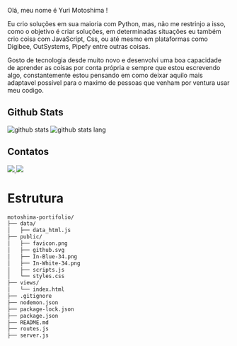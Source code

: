 Olá, meu nome é Yuri Motoshima !

Eu crio soluções em sua maioria com Python, mas, não me restrinjo a isso, como o objetivo é criar soluções, em determinadas situações eu também crio coisa com JavaScript, Css, ou até mesmo em plataformas como Digibee, OutSystems, Pipefy entre outras coisas. 

Gosto de tecnologia desde muito novo e desenvolvi uma boa capacidade de aprender as coisas por conta própria e sempre que estou escrevendo algo, constantemente estou pensando em como deixar aquilo mais adaptavel possível para o maximo de pessoas que venham por ventura usar meu codigo.

## Github Stats
![github stats](https://github-readme-stats.vercel.app/api?username=YuriMotoshima&show_icons=true&theme=highcontrast&hide_border=true&layout=compact)
![github stats lang](https://github-readme-stats.vercel.app/api/top-langs/?username=YuriMotoshima&layout=compact&theme=highcontrast&hide_border=true)


## Contatos
<a href="https://www.linkedin.com/in/yuri-r-motoshima/" target="_blank">
  <img src="https://img.shields.io/badge/linkedin-%230077B5.svg?&style=for-the-badge&logo=linkedin&logoColor=white" />
</a>
<a href="mailto:yurimotoshima@gmail.com" target="_blank">
  <img src="https://img.shields.io/badge/gmail-D14836.svg?&style=for-the-badge&logo=gmail&logoColor=white" />
</a>


# Estrutura

```sh
motoshima-portifolio/
├── data/
│   ├── data_html.js
├── public/
│   ├── favicon.png
│   ├── github.svg
│   ├── In-Blue-34.png
│   ├── In-White-34.png
│   ├── scripts.js
│   └── styles.css
├── views/
│   └── index.html
├── .gitignore
├── nodemon.json
├── package-lock.json
├── package.json
├── README.md
├── routes.js
├── server.js
```